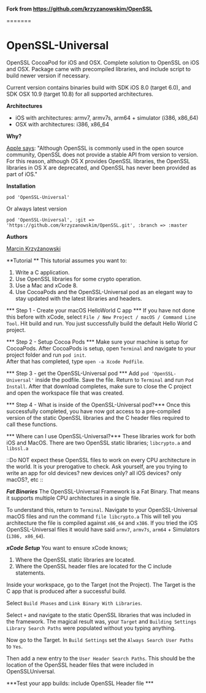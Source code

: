 **Fork from https://github.com/krzyzanowskim/OpenSSL**

=======

OpenSSL-Universal
=======

OpenSSL CocoaPod for iOS and OSX. Complete solution to OpenSSL on iOS and OSX. Package came with precompiled libraries, and include script to build newer version if necessary.

Current version contains binaries build with SDK iOS 8.0 (target 6.0), and SDK OSX 10.9 (target 10.8) for all supported architectures.

**Architectures**

- iOS with architectures: armv7, armv7s, arm64 + simulator (i386, x86_64)
- OSX with architectures: i386, x86_64

**Why?**

[Apple says](https://developer.apple.com/library/mac/documentation/security/Conceptual/cryptoservices/GeneralPurposeCrypto/GeneralPurposeCrypto.html):
"Although OpenSSL is commonly used in the open source community, OpenSSL does not provide a stable API from version to version. For this reason, although OS X provides OpenSSL libraries, the OpenSSL libraries in OS X are deprecated, and OpenSSL has never been provided as part of iOS."

**Installation**

````
pod 'OpenSSL-Universal'
````

Or always latest version

````
pod 'OpenSSL-Universal', :git => 'https://github.com/krzyzanowskim/OpenSSL.git', :branch => :master
````

**Authors**

[Marcin Krzyżanowski](https://twitter.com/krzyzanowskim)

**Tutorial **
This tutorial assumes you want to: 
1) Write a C application.
2) Use OpenSSL libraries for some crypto operation.
3) Use a Mac and xCode 8.
4) Use CocoaPods and the OpenSSL-Universal pod as an elegant way to stay updated with the latest libraries and headers.  

*** Step 1 - Create your macOS HelloWorld C app ***
If you have not done this before with xCode, select  `File / New Project / macOS / Command Line Tool`.  Hit build and run.  You just successfully build the default Hello World C project.

*** Step 2 - Setup Cocoa Pods *** 
Make sure your machine is setup for CocoaPods.
After CocoaPods is setup, open `Terminal` and navigate to your project folder and run `pod init`.  
After that has completed, type `open -a Xcode Podfile`.  

*** Step 3 - get the OpenSSL-Universal pod ***
Add `pod 'OpenSSL-Universal'` inside the podfile. 
Save the file.
Return to `Terminal` and run `Pod Install`.
After that download completes, make sure to close the C project and open the workspace file that was created.

*** Step 4 - What is inside of the OpenSSL-Universal pod?*** 
Once this successfully completed, you have now got access to a pre-compiled version of the static OpenSSL libraries and the C header files required to call these functions.  

*** Where can I use OpenSSL-Universal?***
These libraries work for both iOS and MacOS.  There are two OpenSSL static libraries; `libcrypto.a` and `libssl.a`   

::Do NOT expect these OpenSSL files to work on every CPU architecture in the world. It is your prerogative to check.  Ask yourself, are you trying to write an app for old devices? new devices only? all iOS devices? only macOS?, etc ::

***Fat Binaries***
The OpenSSL-Universal Framework is a Fat Binary. That means it supports multiple CPU architectures in a single file.  

To understand this, return to `Terminal`.  Navigate to your OpenSSL-Universal macOS files and run the command `file libcrypto.a`  This will tell you architecture the file is compiled against `x86_64` and `x386`.  If you tried the iOS OpenSSL-Universal files it would have said `armv7`, `armv7s`, `arm64` + Simulators (`i386, x86_64`).  

***xCode Setup***
You want to ensure xCode knows; 

1. Where the OpenSSL static libraries are located.
2. Where the OpenSSL header files are located for the C include statements.

Inside your workspace, go to the Target (not the Project).  The Target is the C app that is produced after a successful build.

Select `Build Phases` and `Link Binary With Libraries`.  

Select `+` and navigate to the static OpenSSL libraries that was included in the framework.  The magical result was, your `Target` and `Building Settings` `Library Search Paths` were populated without you typing anything.

Now go to the  Target.  In `Build Settings` set the `Always Search User Paths` to `Yes`.

Then add a new entry to the `User Header Search Paths`. This should be the location of the OpenSSL header files that were included in OpenSSLUniversal.

***Test your app builds: include OpenSSL Header file ***

